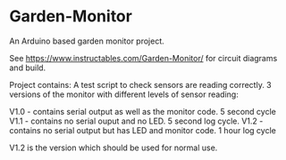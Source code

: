 # Garden-Monitor
An Arduino based garden monitor project.

See https://www.instructables.com/Garden-Monitor/ for circuit diagrams and build.

Project contains:
A test script to check sensors are reading correctly.
3 versions of the monitor with different levels of sensor reading:

V1.0 - contains serial output as well as the monitor code. 5 second cycle
V1.1 - contains no serial ouput and no LED. 5 second log cycle.
V1.2 - contains no serial output but has LED and monitor code. 1 hour log cycle

V1.2 is the version which should be used for normal use.
